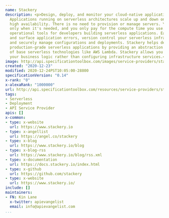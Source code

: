 ```yaml
---
name: Stackery
description: <p>Design, deploy, and monitor your cloud-native applications, easily.
  Applications running on serverless architectures scale up and down on demand with
  high availability. There is no need to provision or manage servers. Your code runs
  only when it's needed, and you only pay for the compute time you use. Stackery provides
  operational tools for developers building serverless applications. Easily detect
  and surface application errors, version control your serverless infrastructure,
  and securely manage configurations and deployments. Stackery helps developers build
  production-grade serverless applications by providing an abstraction layer on top
  of base serverless technologies like AWS Lambda. Stackery allows you to focus on
  your business logic rather than configuring infrastructure services.</p>
image: http://api.specificationtoolbox.com/images/service-providers/stackery.jpg
created: "2020-12-23"
modified: 2020-12-24PST10:05:00-28800
specificationVersion: "0.14"
x-rank: "0"
x-alexaRank: "1000000"
url: http://api.specificationtoolbox.com/resources/service-providers/stackery/
tags:
- Serverless
- Deployment
- API Service Provider
apis: []
x-common:
- type: x-website
  url: https://www.stackery.io
- type: x-angellist
  url: https://angel.co/stackery
- type: x-blog
  url: https://www.stackery.io/blog
- type: x-blog-rss
  url: https://www.stackery.io/blog/rss.xml
- type: x-documentation
  url: https://docs.stackery.io/index.html
- type: x-github
  url: https://github.com/stackery
- type: x-website
  url: https://www.stackery.io/
include: []
maintainers:
- FN: Kin Lane
  x-twitter: apievangelist
  email: info@apievangelist.com
...
```

